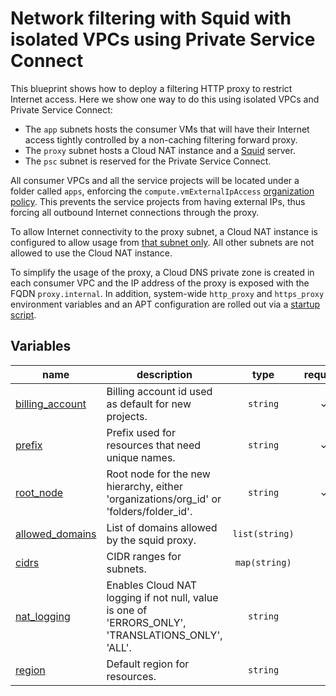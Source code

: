 # Network filtering with Squid with isolated VPCs using Private Service Connect

This blueprint shows how to deploy a filtering HTTP proxy to restrict Internet access. Here we show one way to do this using isolated VPCs and Private Service Connect:

- The `app` subnets hosts the consumer VMs that will have their Internet access tightly controlled by a non-caching filtering forward proxy.
- The `proxy` subnet hosts a Cloud NAT instance and a [Squid](http://www.squid-cache.org/) server.
- The `psc` subnet is reserved for the Private Service Connect.

All consumer VPCs and all the service projects will be located under a folder called `apps`, enforcing the `compute.vmExternalIpAccess` [organization policy](https://cloud.google.com/resource-manager/docs/organization-policy/org-policy-constraints). This prevents the service projects from having external IPs, thus forcing all outbound Internet connections through the proxy.

To allow Internet connectivity to the proxy subnet, a Cloud NAT instance is configured to allow usage from [that subnet only](https://cloud.google.com/nat/docs/using-nat#specify_subnet_ranges_for_nat). All other subnets are not allowed to use the Cloud NAT instance.

To simplify the usage of the proxy, a Cloud DNS private zone is created in each consumer VPC and the IP address of the proxy is exposed with the FQDN `proxy.internal`. In addition, system-wide `http_proxy` and `https_proxy` environment variables and an APT configuration are rolled out via a [startup script](proxy-consumer/startup.sh).

<!-- BEGIN TFDOC -->

## Variables

| name | description | type | required | default |
|---|---|:---:|:---:|:---:|
| [billing_account](variables.tf#L28) | Billing account id used as default for new projects. | <code>string</code> | ✓ |  |
| [prefix](variables.tf#L49) | Prefix used for resources that need unique names. | <code>string</code> | ✓ |  |
| [root_node](variables.tf#L60) | Root node for the new hierarchy, either 'organizations/org_id' or 'folders/folder_id'. | <code>string</code> | ✓ |  |
| [allowed_domains](variables.tf#L17) | List of domains allowed by the squid proxy. | <code>list&#40;string&#41;</code> |  | <code title="&#91;&#10;  &#34;.google.com&#34;,&#10;  &#34;.github.com&#34;,&#10;  &#34;.fastlydns.net&#34;,&#10;  &#34;.debian.org&#34;&#10;&#93;">&#91;&#8230;&#93;</code> |
| [cidrs](variables.tf#L33) | CIDR ranges for subnets. | <code>map&#40;string&#41;</code> |  | <code title="&#123;&#10;  apps  &#61; &#34;10.0.0.0&#47;24&#34;&#10;  proxy &#61; &#34;10.0.1.0&#47;28&#34;&#10;  psc   &#61; &#34;10.0.2.0&#47;28&#34;&#10;&#125;">&#123;&#8230;&#125;</code> |
| [nat_logging](variables.tf#L43) | Enables Cloud NAT logging if not null, value is one of 'ERRORS_ONLY', 'TRANSLATIONS_ONLY', 'ALL'. | <code>string</code> |  | <code>&#34;ERRORS_ONLY&#34;</code> |
| [region](variables.tf#L54) | Default region for resources. | <code>string</code> |  | <code>&#34;europe-west1&#34;</code> |

<!-- END TFDOC -->
